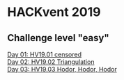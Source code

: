 # HACKvent 2019
## Challenge level "easy"
[Day 01: HV19.01 censored](01)  
[Day 02: HV19.02 Triangulation](02)  
[Day 03: HV19.03 Hodor, Hodor, Hodor](03)  
